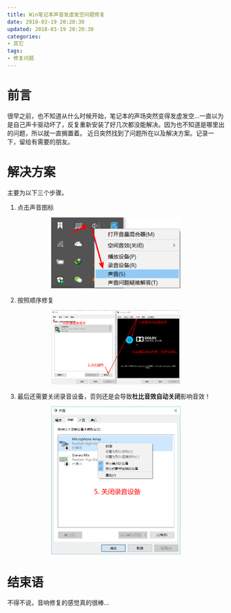 ```yaml
---
title: Win笔记本声音发虚发空问题修复
date: 2018-03-19 20:20:30
updated: 2018-03-19 20:20:30
categories:
- 其它
tags:
- 修复问题
---
```

# 前言
很早之前，也不知道从什么时候开始，笔记本的声场突然变得发虚发空...一直以为是自己声卡驱动坏了，反复重新安装了好几次都没能解决。因为也不知道是哪里出的问题，所以就一直搁置着。
近日突然找到了问题所在以及解决方案。记录一下，留给有需要的朋友。

<!-- more -->
# 解决方案
主要为以下三个步骤。
1. 点击声音图标

<div style="width: 300px; margin: auto">

![点击声音图标](https://raw.githubusercontent.com/zhongqin0820/zhongqin0820.github.io/source-articles/source/images/daily/tools/%E4%BF%AE%E5%A4%8D%E5%A3%B0%E5%9C%BA%E9%97%AE%E9%A2%98.png)
</div>

2. 按照顺序修复

<div style="width: 300px; margin: auto">

![按照顺序修复](https://raw.githubusercontent.com/zhongqin0820/zhongqin0820.github.io/source-articles/source/images/daily/tools/%E4%BF%AE%E5%A4%8D%E5%A3%B0%E5%9C%BA%E8%99%9A%E7%A9%BA%E9%97%AE%E9%A2%98.png)
</div>

3. 最后还需要关闭录音设备，否则还是会导致**杜比音效自动关闭**影响音效！

<div style="width: 300px; margin: auto">

![杜比音效自动关闭](https://raw.githubusercontent.com/zhongqin0820/zhongqin0820.github.io/source-articles/source/images/daily/tools/%E4%BF%AE%E5%A4%8D%E6%9D%9C%E6%AF%94%E9%9F%B3%E6%95%88%E8%87%AA%E5%8A%A8%E5%85%B3%E9%97%AD.png)
</div>

# 结束语
不得不说，音响修复的感觉真的很棒...
